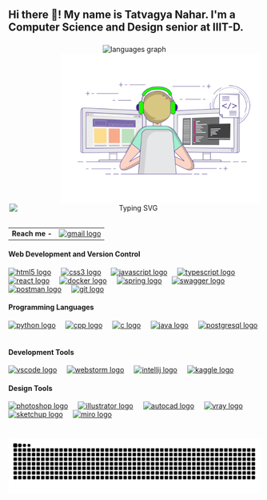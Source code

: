 <h2 align="left">Hi there 👋! My name is Tatvagya Nahar. I'm a Computer Science and Design senior at IIIT-D.</h2>

###

<div align="center">
  <img src="https://github-readme-stats.vercel.app/api/top-langs?username=tatvagya23554&locale=en&hide_title=false&layout=compact&card_width=320&langs_count=5&theme=dracula&hide_border=false" height="150" alt="languages graph"  />
  <img align="right" height="300" src="https://raw.githubusercontent.com/mikonoid/mikonoid/main/images/gifs/coder3.gif" style="max-width: 100%; height: auto; max-height: 300px; display: inline-block;" data-target="animated-image.originalImage">
  <img src="https://readme-typing-svg.demolab.com?font=Oswald&size=55&color=572598&center=true&vCenter=true&multiline=true&width=800&height=250&duration=3000&pause=1500&lines=Curious,+ambitious+CS+student.;Builder,+researcher,+designer,;global+aspirant." alt="Typing SVG" style="display:block; margin-left:0; width:500px;" />
  
  <br>
  
  <table>
  <tr>
    <td><strong>Reach me -</strong></td>
    <td>
      <!-- <a href="mailto:tatvagyanahar@gmail.com" target="_blank" rel="noopener noreferrer">
        <img src="https://img.shields.io/badge/Gmail-D14836?style=flat&logo=gmail&logoColor=white" height="40" alt="gmail logo" />
      </a> -->
      <a href="https://mail.google.com/mail/?view=cm&fs=1&to=tatvagyanahar@gmail.com" target="_blank" rel="noopener noreferrer">
        <img src="https://img.shields.io/badge/Gmail-D14836?style=flat&logo=gmail&logoColor=white" height="40" alt="gmail logo" />
      </a>
    </td>
  </tr>
  </table>
</div>

<div align="left">
  <h4>Web Development and Version Control</h4>
  <a href="https://www.w3schools.com/html/" target="_blank" rel="noopener noreferrer"><img src="https://cdn.jsdelivr.net/gh/devicons/devicon/icons/html5/html5-original.svg" height="30" alt="html5 logo"  /></a>
  <img width="12" />
  <a href="https://css3.com/" target="_blank" rel="noopener noreferrer"><img src="https://cdn.jsdelivr.net/gh/devicons/devicon/icons/css3/css3-original.svg" height="30" alt="css3 logo"  /></a>
  <img width="12" />
  <a href="https://www.w3schools.com/js/" target="_blank" rel="noopener noreferrer"><img src="https://cdn.jsdelivr.net/gh/devicons/devicon/icons/javascript/javascript-original.svg" height="30" alt="javascript logo"  /></a>
  <img width="12" />
  <a href="https://www.typescriptlang.org/" target="_blank" rel="noopener noreferrer"><img src="https://cdn.jsdelivr.net/gh/devicons/devicon/icons/typescript/typescript-original.svg" height="30" alt="typescript logo"  /></a>
  <img width="12" />
  <a href="https://react.dev/" target="_blank" rel="noopener noreferrer"><img src="https://cdn.jsdelivr.net/gh/devicons/devicon/icons/react/react-original.svg" height="30" alt="react logo"  /></a>
  <img width="12" />
  <a href="https://hub.docker.com/" target="_blank" rel="noopener noreferrer"><img src="https://cdn.jsdelivr.net/gh/devicons/devicon@latest/icons/docker/docker-original.svg" height="30" alt="docker logo"  /></a>
  <img width="12" />
  <a href="https://start.spring.io/" target="_blank" rel="noopener noreferrer"><img src="https://cdn.jsdelivr.net/gh/devicons/devicon@latest/icons/spring/spring-original.svg" height="30" alt="spring logo"  /></a>
  <img width="12" />
  <a href="https://swagger.io/" target="_blank" rel="noopener noreferrer"><img src="https://cdn.jsdelivr.net/gh/devicons/devicon@latest/icons/swagger/swagger-original.svg" height="30" alt="swagger logo"  /></a>
  <img width="12" />
  <a href="https://www.postman.com/" target="_blank" rel="noopener noreferrer"><img src="https://cdn.jsdelivr.net/gh/devicons/devicon@latest/icons/postman/postman-original.svg" height="30" alt="postman logo"  /></a>
  <img width="12" />
  <a href="https://git-scm.com/" target="_blank" rel="noopener noreferrer"><img src="https://cdn.jsdelivr.net/gh/devicons/devicon@latest/icons/git/git-original.svg" height="30" alt="git logo"  /></a>
  <img width="12" />
  <br>
  <h4>Programming Languages</h4>
  <a href="https://www.python.org/" target="_blank" rel="noopener noreferrer"><img src="https://cdn.jsdelivr.net/gh/devicons/devicon@latest/icons/python/python-original.svg" height="30" alt="python logo"  /></a>
  <img width="12" />
  <a href="https://cplusplus.com/" target="_blank" rel="noopener noreferrer"><img src="https://cdn.jsdelivr.net/gh/devicons/devicon@latest/icons/cplusplus/cplusplus-original.svg" height="30" alt="cpp logo"  /></a>
  <img width="12" />
  <a href="https://www.cprogramming.com/" target="_blank" rel="noopener noreferrer"><img src="https://cdn.jsdelivr.net/gh/devicons/devicon@latest/icons/c/c-original.svg" height="30" alt="c logo"  /></a>
  <img width="12" />
  <a href="https://www.java.com/en/" target="_blank" rel="noopener noreferrer"><img src="https://cdn.jsdelivr.net/gh/devicons/devicon@latest/icons/java/java-original.svg" height="30" alt="java logo"  /></a>
  <img width="12" />
  <a href="https://www.postgresql.org/" target="_blank" rel="noopener noreferrer"><img src="https://cdn.jsdelivr.net/gh/devicons/devicon@latest/icons/postgresql/postgresql-original.svg" height="30" alt="postgresql logo"  /></a>
  <img width="12" />
  <br>
  <h4>Development Tools</h4>
  <a href="https://code.visualstudio.com/" target="_blank" rel="noopener noreferrer"><img src="https://cdn.jsdelivr.net/gh/devicons/devicon@latest/icons/vscode/vscode-original.svg" height="30" alt="vscode logo"  /></a>
  <img width="12" />
  <a href="https://www.jetbrains.com/webstorm/" target="_blank" rel="noopener noreferrer"><img src="https://cdn.jsdelivr.net/gh/devicons/devicon@latest/icons/webstorm/webstorm-original.svg" height="30" alt="webstorm logo"  /></a>
  <img width="12" />
  <a href="https://www.jetbrains.com/idea/" target="_blank" rel="noopener noreferrer"><img src="https://cdn.jsdelivr.net/gh/devicons/devicon@latest/icons/intellij/intellij-original.svg" height="30" alt="intellij logo"  /></a>
  <img width="12" />
  <a href="https://www.kaggle.com" target="_blank" rel="noopener noreferrer"><img src="https://cdn.jsdelivr.net/gh/devicons/devicon@latest/icons/kaggle/kaggle-original-wordmark.svg" height="30" alt="kaggle logo"  /></a>
  <img width="12" />
  <br>
  <h4>Design Tools</h4>
  <a href="https://www.adobe.com/in/products/photoshop.html" target="_blank" rel="noopener noreferrer"><img src="https://cdn.jsdelivr.net/gh/devicons/devicon@latest/icons/photoshop/photoshop-original.svg" height="30" alt="photoshop logo"  /></a>
  <img width="12" />
  <a href="https://www.adobe.com/in/products/illustrator.html" target="_blank" rel="noopener noreferrer"><img src="https://cdn.jsdelivr.net/gh/devicons/devicon@latest/icons/illustrator/illustrator-original.svg" height="30" alt="illustrator logo"  /></a>
  <img width="12" />
  <a href="https://web.autocad.com/" target="_blank" rel="noopener noreferrer"><img src="https://yt3.googleusercontent.com/Zf3f8N8G522eqs99niGAUI2rcmNmgy6yc0Y-PzP0bN4TmkK0I5vVCYUtA-bCsTX-SyRQgWCp=s160-c-k-c0x00ffffff-no-rj" height="30" alt="autocad logo"  /></a>
  <img width="12" />
  <a href="https://www.chaos.com/vray" target="_blank" rel="noopener noreferrer"><img src="https://yt3.googleusercontent.com/uLNH5DN1QCpWBL0yYwOqpNpyNBYDrEeswh9vnpZAsxzyFcnCQq2GVIWwwR1LJl_eDkyvmo9HEA=s160-c-k-c0x00ffffff-no-rj" height="30" alt="vray logo"  /></a>
  <img width="12" />
  <a href="https://sketchup.trimble.com/en?srsltid=AfmBOopnL1pFh4sOP_7UE3bsL3NZEoqktSaq4cFpUySAEe3Ws8rE0NN6" target="_blank" rel="noopener noreferrer"><img src="https://yt3.googleusercontent.com/9attqQ0d8dpBmBMHbegGhfn9u80bP0fOtGCYd6dBmeR-P5P4V5nIdKMSvdU0kMTZWdq3thN8-A=s160-c-k-c0x00ffffff-no-rj" height="30" alt="sketchup logo"  /></a>
  <img width="12" />
  <a href="https://miro.com/" target="_blank" rel="noopener noreferrer"><img src="https://yt3.googleusercontent.com/lxYO3EWE0XCiPcwcrLp8iLIpeZ9siH-iYpAzIYR5zRJRv4QIPly_yH9xqIJlTQ4VI9uYhBuWig=s160-c-k-c0x00ffffff-no-rj" height="30" alt="miro logo"  /></a>
  <img width="12" />
</div>

###

<br clear="both">

<img src="https://raw.githubusercontent.com/tatvagya23554/tatvagya23554/output/snake.svg" alt="Snake animation" />

###


<!--## Hi there 👋-->

<!--
**tatvagya23554/tatvagya23554** is a ✨ _special_ ✨ repository because its `README.md` (this file) appears on your GitHub profile.

Here are some ideas to get you started:

- 🔭 I’m currently working on ...
- 🌱 I’m currently learning ...
- 👯 I’m looking to collaborate on ...
- 🤔 I’m looking for help with ...
- 💬 Ask me about ...
- 📫 How to reach me: ...
- 😄 Pronouns: ...
- ⚡ Fun fact: ...
